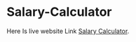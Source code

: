 # Salary-Calculator

Here Is live website Link [Salary Calculator](https://elegant-perlman-f1a97c.netlify.app/).
